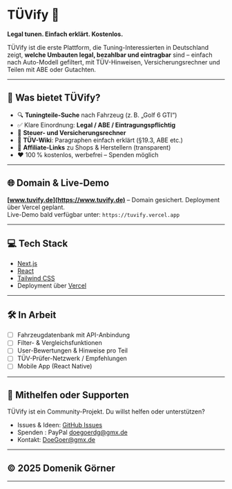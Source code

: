 # TÜVify 🚗

**Legal tunen. Einfach erklärt. Kostenlos.**

TÜVify ist die erste Plattform, die Tuning-Interessierten in Deutschland zeigt, **welche Umbauten legal, bezahlbar und eintragbar** sind – einfach nach Auto-Modell gefiltert, mit TÜV-Hinweisen, Versicherungsrechner und Teilen mit ABE oder Gutachten.

---

## 🔧 Was bietet TÜVify?

- 🔍 **Tuningteile-Suche** nach Fahrzeug (z. B. „Golf 6 GTI“)
- ✅ Klare Einordnung: **Legal / ABE / Eintragungspflichtig**
- 💸 **Steuer- und Versicherungsrechner**
- 📘 **TÜV-Wiki**: Paragraphen einfach erklärt (§19.3, ABE etc.)
- 🔗 **Affiliate-Links** zu Shops & Herstellern (transparent)
- ❤️ 100 % kostenlos, werbefrei – Spenden möglich

---

## 🌐 Domain & Live-Demo

**[www.tuvify.de](https://www.tuvify.de)** – Domain gesichert. Deployment über Vercel geplant.  
Live-Demo bald verfügbar unter: `https://tuvify.vercel.app`

---

## 💻 Tech Stack

- [Next.js](https://nextjs.org/)
- [React](https://react.dev/)
- [Tailwind CSS](https://tailwindcss.com/)
- Deployment über [Vercel](https://vercel.com)

---

## 🛠 In Arbeit

- [ ] Fahrzeugdatenbank mit API-Anbindung
- [ ] Filter- & Vergleichsfunktionen
- [ ] User-Bewertungen & Hinweise pro Teil
- [ ] TÜV-Prüfer-Netzwerk / Empfehlungen
- [ ] Mobile App (React Native)

---

## 🤝 Mithelfen oder Supporten

TÜVify ist ein Community-Projekt. Du willst helfen oder unterstützen?

- Issues & Ideen: [GitHub Issues](https://github.com/FoFoxus/tuvify/issues)
- Spenden : PayPal doegoerdg@gmx.de
- Kontakt: DoeGoer@gmx.de

---

## © 2025 Domenik Görner

---
